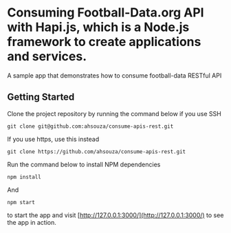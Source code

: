# Consuming Football-Data.org API with Hapi.js, which is a Node.js framework to create applications and services.

A sample app that demonstrates how to consume football-data RESTful API

## Getting Started

Clone the project repository by running the command below if you use SSH

`git clone git@github.com:ahsouza/consume-apis-rest.git`

If you use https, use this instead

`git clone https://github.com/ahsouza/consume-apis-rest.git`

Run the command below to install NPM dependencies

`npm install`

And

`npm start`

to start the app and visit [http://127.0.0.1:3000/](http://127.0.0.1:3000/) to see the app in action.
